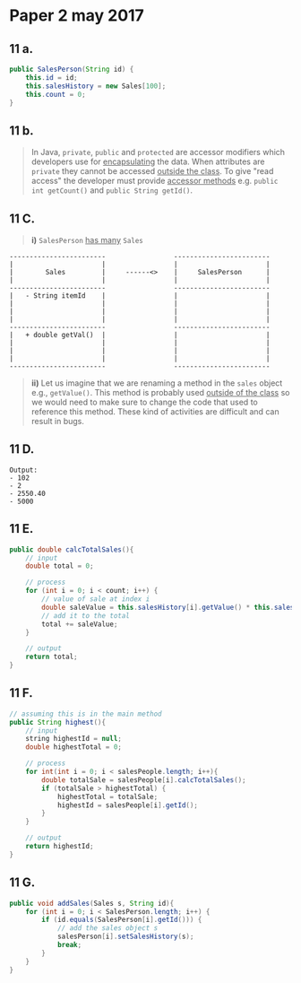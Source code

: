 # Paper 2 may 2017

## 11 a.
```java
public SalesPerson(String id) {
    this.id = id;
    this.salesHistory = new Sales[100];
    this.count = 0;
}
```

## 11 b.
> In Java, `private`, `public` and `protected` are accessor modifiers which developers use for <u>encapsulating</u> the data. When attributes are `private` they cannot be accessed <u>outside the class</u>. To give "read access" the developer must provide <u>accessor methods</u> e.g. `public int getCount()` and `public String getId()`.

## 11 C.
> **i)** `SalesPerson` <u>has many</u> `Sales`
```
------------------------                 ------------------------
|                      |                 |                      |
|        Sales         |     ------<>    |     SalesPerson      |
|                      |                 |                      |
------------------------                 ------------------------
|   - String itemId    |                 |                      |
|                      |                 |                      |
|                      |                 |                      |
|                      |                 |                      |
------------------------                 ------------------------
|   + double getVal()  |                 |                      |
|                      |                 |                      |
|                      |                 |                      |
|                      |                 |                      |
------------------------                 ------------------------
```

> **ii)** Let us imagine that we are renaming a method in the `sales` object e.g., `getValue()`. This method is probably used <u>outside of the class</u> so we would need to make sure to change the code that used to reference this method. These kind of activities are difficult and can result in bugs.

## 11 D.
```
Output:
- 102 
- 2
- 2550.40
- 5000
```

## 11 E.
```java
public double calcTotalSales(){
    // input
    double total = 0;

    // process
    for (int i = 0; i < count; i++) {
        // value of sale at index i
        double saleValue = this.salesHistory[i].getValue() * this.salesHistory[i].getQuantity();
        // add it to the total
        total += saleValue;
    }

    // output
    return total;
}
```

## 11 F.
```java
// assuming this is in the main method
public String highest(){
    // input
    string highestId = null;
    double highestTotal = 0;

    // process
    for int(int i = 0; i < salesPeople.length; i++){
        double totalSale = salesPeople[i].calcTotalSales();
        if (totalSale > highestTotal) {
            highestTotal = totalSale;
            highestId = salesPeople[i].getId();
        }
    }

    // output
    return highestId;
}
```

## 11 G.
```java
public void addSales(Sales s, String id){
    for (int i = 0; i < SalesPerson.length; i++) {
        if (id.equals(SalesPerson[i].getId())) {
            // add the sales object s
            salesPerson[i].setSalesHistory(s);
            break;
        }
    } 
}
```

